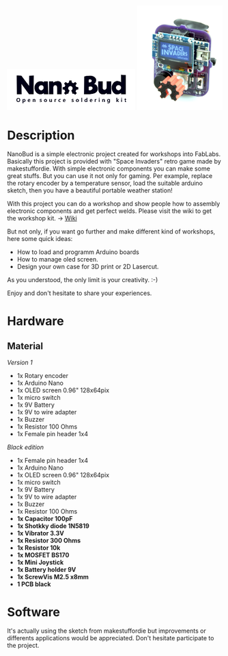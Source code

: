 <img src="https://github.com/fablabs-ch/nanobud/blob/master/pictures/NanoBud_Logo.png"/>
<img src="https://github.com/fablabs-ch/nanobud/blob/master/pictures/logo_display.JPG" width="200px"/>

# Description
NanoBud is a simple electronic project created for workshops into FabLabs.
Basically this project is provided with "Space Invaders" retro game made by makestuffordie.
With simple electronic components you can make some great stuffs.
But you can use it not only for gaming. 
Per example, replace the rotary encoder by a temperature sensor, load the suitable arduino sketch, then you have a beautiful portable weather station!

With this project you can do a workshop and show people how to assembly electronic components and get perfect welds. 
Please visit the wiki to get the workshop kit. -> [Wiki](https://github.com/fablabs-ch/nanobud/wiki)

But not only, if you want go further and make different kind of workshops, here some quick ideas:
- How to load and programm Arduino boards
- How to manage oled screen.
- Design your own case for 3D print or 2D Lasercut.

As you understood, the only limit is your creativity. :-)

Enjoy and don't hesitate to share your experiences.

# Hardware
## Material
*Version 1*
- 1x Rotary encoder
- 1x Arduino Nano
- 1x OLED screen 0.96" 128x64pix
- 1x micro switch
- 1x 9V Battery
- 1x 9V  to wire adapter
- 1x Buzzer
- 1x Resistor 100 Ohms
- 1x Female pin header	1x4

*Black edition*
- 1x Female pin header	1x4
- 1x Arduino Nano
- 1x OLED screen 0.96" 128x64pix
- 1x micro switch
- 1x 9V Battery
- 1x 9V  to wire adapter
- 1x Buzzer
- 1x Resistor 100 Ohms
- **1x Capacitor 100pF**
- **1x Shotkky diode	1N5819**
- **1x Vibrator	3.3V**
- **1x Resistor	300 Ohms**
- **1x Resistor	10k**
- **1x MOSFET	BS170**
- **1x Mini Joystick**	
- **1x Battery holder 9V**
- **1x ScrewVis M2.5 x8mm**	
- **1 PCB black**

# Software
It's actually using the sketch from makestuffordie but improvements or differents applications would be appreciated.
Don't hesitate participate to the project.
